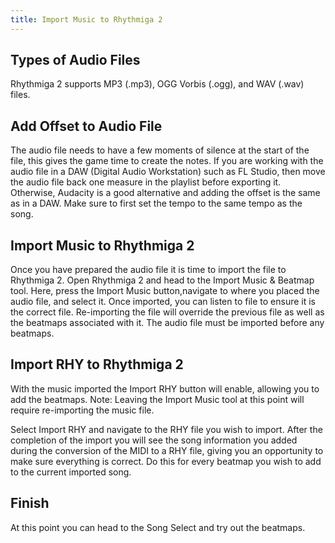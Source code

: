 ```yaml
---
title: Import Music to Rhythmiga 2
---
```


## Types of Audio Files

Rhythmiga 2 supports MP3 (.mp3), OGG Vorbis (.ogg), and WAV (.wav) files.

## Add Offset to Audio File

The audio file needs to have a few moments of silence at the start of the file, this gives the game time to create the notes. If you are working with the audio file in a DAW (Digital Audio Workstation) such as FL Studio, then move the audio file back one measure in the playlist before exporting it. Otherwise, Audacity is a good alternative and adding the offset is the same as in a DAW. Make sure to first set the tempo to the same tempo as the song.

## Import Music to Rhythmiga 2

Once you have prepared the audio file it is time to import the file to Rhythmiga 2. Open Rhythmiga 2 and head to the Import Music & Beatmap tool. Here, press the Import Music button,navigate to where you placed the audio file, and select it. Once imported, you can listen to file to ensure it is the correct file. Re-importing the file will override the previous file as well as the beatmaps associated with it. The audio file must be imported before any beatmaps.

## Import RHY to Rhythmiga 2

With the music imported the Import RHY button will enable, allowing you to add the beatmaps. Note: Leaving the Import Music tool at this point will require re-importing the music file.

Select Import RHY and navigate to the RHY file you wish to import. After the completion of the import you will see the song information you added during the conversion of the MIDI to a RHY file, giving you an opportunity to make sure everything is correct. Do this for every beatmap you wish to add to the current imported song.

## Finish

At this point you can head to the Song Select and try out the beatmaps.